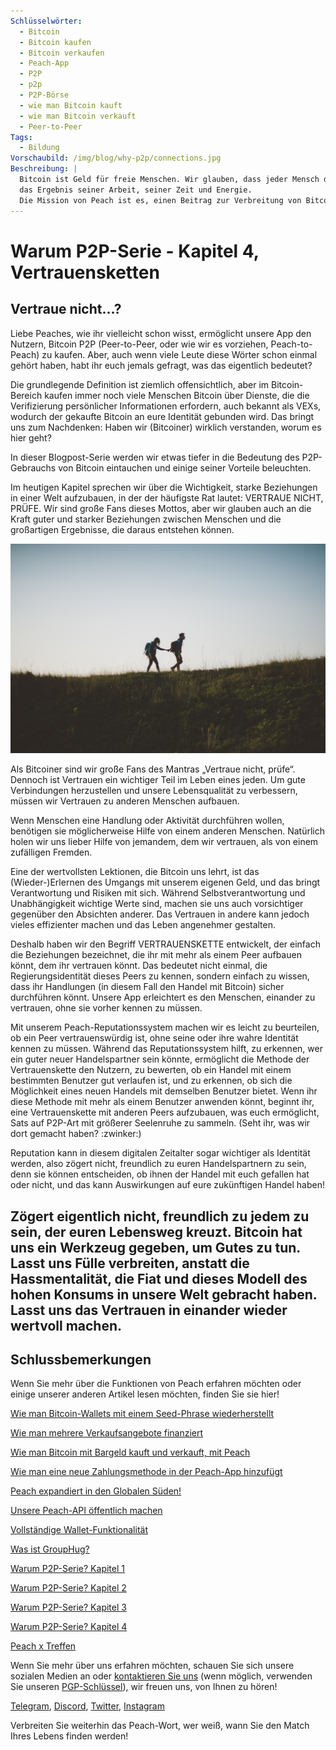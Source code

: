 ```yaml
---
Schlüsselwörter:
  - Bitcoin
  - Bitcoin kaufen
  - Bitcoin verkaufen
  - Peach-App
  - P2P
  - p2p
  - P2P-Börse
  - wie man Bitcoin kauft
  - wie man Bitcoin verkauft
  - Peer-to-Peer
Tags:
  - Bildung
Vorschaubild: /img/blog/why-p2p/connections.jpg
Beschreibung: |
  Bitcoin ist Geld für freie Menschen. Wir glauben, dass jeder Mensch das Recht hat zu wählen, welches Geld er verwendet, um sein Vermögen zu speichern,
  das Ergebnis seiner Arbeit, seiner Zeit und Energie.
  Die Mission von Peach ist es, einen Beitrag zur Verbreitung von Bitcoin in den Händen der Menschen zu leisten.
---
```


# Warum P2P-Serie - Kapitel 4, Vertrauensketten

## Vertraue nicht...?

Liebe Peaches, wie ihr vielleicht schon wisst, ermöglicht unsere App den Nutzern, Bitcoin P2P (Peer-to-Peer, oder wie wir es vorziehen, Peach-to-Peach) zu kaufen. Aber, auch wenn viele Leute diese Wörter schon einmal gehört haben, habt ihr euch jemals gefragt, was das eigentlich bedeutet?

Die grundlegende Definition ist ziemlich offensichtlich, aber im Bitcoin-Bereich kaufen immer noch viele Menschen Bitcoin über Dienste, die die Verifizierung persönlicher Informationen erfordern, auch bekannt als VEXs, wodurch der gekaufte Bitcoin an eure Identität gebunden wird. Das bringt uns zum Nachdenken: Haben wir (Bitcoiner) wirklich verstanden, worum es hier geht?

In dieser Blogpost-Serie werden wir etwas tiefer in die Bedeutung des P2P-Gebrauchs von Bitcoin eintauchen und einige seiner Vorteile beleuchten.

Im heutigen Kapitel sprechen wir über die Wichtigkeit, starke Beziehungen in einer Welt aufzubauen, in der der häufigste Rat lautet: VERTRAUE NICHT, PRÜFE. Wir sind große Fans dieses Mottos, aber wir glauben auch an die Kraft guter und starker Beziehungen zwischen Menschen und die großartigen Ergebnisse, die daraus entstehen können.

![Peach Bitcoin schafft Vertrauen zwischen Gleichgesinnten](/img/blog/why-p2p/trust.jpg)

Als Bitcoiner sind wir große Fans des Mantras „Vertraue nicht, prüfe“. Dennoch ist Vertrauen ein wichtiger Teil im Leben eines jeden. Um gute Verbindungen herzustellen und unsere Lebensqualität zu verbessern, müssen wir Vertrauen zu anderen Menschen aufbauen.

Wenn Menschen eine Handlung oder Aktivität durchführen wollen, benötigen sie möglicherweise Hilfe von einem anderen Menschen. Natürlich holen wir uns lieber Hilfe von jemandem, dem wir vertrauen, als von einem zufälligen Fremden.

Eine der wertvollsten Lektionen, die Bitcoin uns lehrt, ist das (Wieder-)Erlernen des Umgangs mit unserem eigenen Geld, und das bringt Verantwortung und Risiken mit sich. Während Selbstverantwortung und Unabhängigkeit wichtige Werte sind, machen sie uns auch vorsichtiger gegenüber den Absichten anderer. Das Vertrauen in andere kann jedoch vieles effizienter machen und das Leben angenehmer gestalten.

Deshalb haben wir den Begriff VERTRAUENSKETTE entwickelt, der einfach die Beziehungen bezeichnet, die ihr mit mehr als einem Peer aufbauen könnt, dem ihr vertrauen könnt. Das bedeutet nicht einmal, die Regierungsidentität dieses Peers zu kennen, sondern einfach zu wissen, dass ihr Handlungen (in diesem Fall den Handel mit Bitcoin) sicher durchführen könnt. Unsere App erleichtert es den Menschen, einander zu vertrauen, ohne sie vorher kennen zu müssen.

Mit unserem Peach-Reputationssystem machen wir es leicht zu beurteilen, ob ein Peer vertrauenswürdig ist, ohne seine oder ihre wahre Identität kennen zu müssen. Während das Reputationssystem hilft, zu erkennen, wer ein guter neuer Handelspartner sein könnte, ermöglicht die Methode der Vertrauenskette den Nutzern, zu bewerten, ob ein Handel mit einem bestimmten Benutzer gut verlaufen ist, und zu erkennen, ob sich die Möglichkeit eines neuen Handels mit demselben Benutzer bietet. Wenn ihr diese Methode mit mehr als einem Benutzer anwenden könnt, beginnt ihr, eine Vertrauenskette mit anderen Peers aufzubauen, was euch ermöglicht, Sats auf P2P-Art mit größerer Seelenruhe zu sammeln. (Seht ihr, was wir dort gemacht haben? :zwinker:)

Reputation kann in diesem digitalen Zeitalter sogar wichtiger als Identität werden, also zögert nicht, freundlich zu euren Handelspartnern zu sein, denn sie können entscheiden, ob ihnen der Handel mit euch gefallen hat oder nicht, und das kann Auswirkungen auf eure zukünftigen Handel haben!

Zögert eigentlich nicht, freundlich zu jedem zu sein, der euren Lebensweg kreuzt. Bitcoin hat uns ein Werkzeug gegeben, um Gutes zu tun. Lasst uns Fülle verbreiten, anstatt die Hassmentalität, die Fiat und dieses Modell des hohen Konsums in unsere Welt gebracht haben. Lasst uns das Vertrauen in einander wieder wertvoll machen.
---

## Schlussbemerkungen

Wenn Sie mehr über die Funktionen von Peach erfahren möchten oder einige unserer anderen Artikel lesen möchten, finden Sie sie hier!

[Wie man Bitcoin-Wallets mit einem Seed-Phrase wiederherstellt](https://peachbitcoin.com/de/blog/how-to-restore-peach-wallet/)

[Wie man mehrere Verkaufsangebote finanziert](https://peachbitcoin.com/de/blog/funding-multiple-sell-offers/)

[Wie man Bitcoin mit Bargeld kauft und verkauft, mit Peach](https://peachbitcoin.com/de/blog/how-to-buy-and-sell-bitcoin-with-cash-using-peach/)

[Wie man eine neue Zahlungsmethode in der Peach-App hinzufügt](https://peachbitcoin.com/de/blog/how-to-add-a-payment-method/)

[Peach expandiert in den Globalen Süden!](https://peachbitcoin.com/de/blog/peach-expands-to-the-global-south/)

[Unsere Peach-API öffentlich machen](https://peachbitcoin.com/de/blog/making-our-peach-api-public/)

[Vollständige Wallet-Funktionalität](https://peachbitcoin.com/de/blog/full-wallet-functionality/)

[Was ist GroupHug?](https://peachbitcoin.com/de/blog/group-hug/)

[Warum P2P-Serie? Kapitel 1](https://peachbitcoin.com/de/blog/why-p2p-chapter-1/)

[Warum P2P-Serie? Kapitel 2](https://peachbitcoin.com/de/blog/why-p2p-chapter-2/)

[Warum P2P-Serie? Kapitel 3](https://peachbitcoin.com/de/blog/why-p2p-chapter-3-circular-economies/)

[Warum P2P-Serie? Kapitel 4](https://peachbitcoin.com/de/blog/why-p2p-chapter-4-chains-of-trust/)

[Peach x Treffen](https://peachbitcoin.com/de/blog/peach-for-meetups/)

Wenn Sie mehr über uns erfahren möchten, schauen Sie sich unsere sozialen Medien an oder [kontaktieren Sie uns](mailto:hello@peachbitcoin.com) (wenn möglich, verwenden Sie unseren [PGP-Schlüssel](https://keys.openpgp.org/vks/v1/by-fingerprint/48339A19645E2E53488E0E5479E1B270FACD1BD2)), wir freuen uns, von Ihnen zu hören!

[Telegram](https://t.me/+GkOW1J-ixBBkZWRk), [Discord](https://discord.gg/ypeHz3SW54), [Twitter](https://twitter.com/peachbitcoin), [Instagram](https://instagram.com/peachbitcoin)

Verbreiten Sie weiterhin das Peach-Wort, wer weiß, wann Sie den Match Ihres Lebens finden werden!
